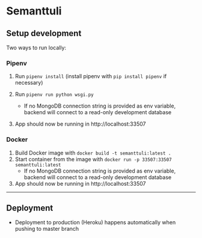 # Semanttuli


## Setup development

Two ways to run locally:

### **Pipenv**
1. Run `pipenv install` (install pipenv with `pip install pipenv` if necessary)

2. Run `pipenv run python wsgi.py`
   *    If no MongoDB connection string is provided as env variable, backend will connect to a read-only development database

3. App should now be running in http://localhost:33507


### **Docker**
1. Build Docker image with `docker build -t semanttuli:latest .`
2. Start container from the image with `docker run -p 33507:33507 semanttuli:latest`
   *    If no MongoDB connection string is provided as env variable, backend will connect to a read-only development database
3. App should now be running in http://localhost:33507

---
## Deployment
* Deployment to production (Heroku) happens automatically when pushing to master branch